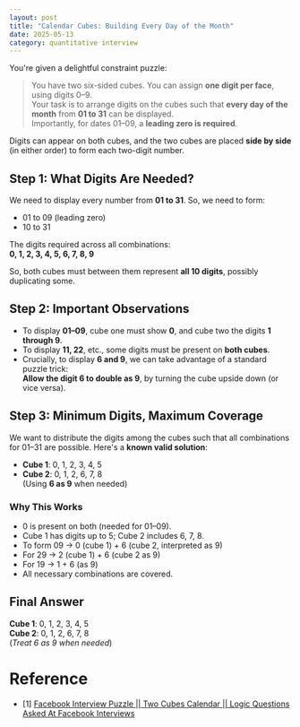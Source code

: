 ```yaml
---
layout: post
title: "Calendar Cubes: Building Every Day of the Month"
date: 2025-05-13
category: quantitative interview
---
```


You're given a delightful constraint puzzle:

> You have two six-sided cubes. You can assign **one digit per face**, using digits 0–9.  
> Your task is to arrange digits on the cubes such that **every day of the month** from **01 to 31** can be displayed.  
> Importantly, for dates 01–09, a **leading zero is required**.

Digits can appear on both cubes, and the two cubes are placed **side by side** (in either order) to form each two-digit number.

## Step 1: What Digits Are Needed?

We need to display every number from **01 to 31**. So, we need to form:

- 01 to 09 (leading zero)
- 10 to 31

The digits required across all combinations:  
**0, 1, 2, 3, 4, 5, 6, 7, 8, 9**

So, both cubes must between them represent **all 10 digits**, possibly duplicating some.

## Step 2: Important Observations

- To display **01–09**, cube one must show **0**, and cube two the digits **1 through 9**.
- To display **11, 22**, etc., some digits must be present on **both cubes**.
- Crucially, to display **6 and 9**, we can take advantage of a standard puzzle trick:  
  **Allow the digit 6 to double as 9**, by turning the cube upside down (or vice versa).

## Step 3: Minimum Digits, Maximum Coverage

We want to distribute the digits among the cubes such that all combinations for 01–31 are possible. Here's a **known valid solution**:

- **Cube 1**: 0, 1, 2, 3, 4, 5  
- **Cube 2**: 0, 1, 2, 6, 7, 8  
  (Using **6 as 9** when needed)

### Why This Works

- 0 is present on both (needed for 01–09).
- Cube 1 has digits up to 5; Cube 2 includes 6, 7, 8.
- To form 09 → 0 (cube 1) + 6 (cube 2, interpreted as 9)
- For 29 → 2 (cube 1) + 6 (cube 2 as 9)
- For 19 → 1 + 6 (as 9)
- All necessary combinations are covered.

## Final Answer

**Cube 1**: 0, 1, 2, 3, 4, 5  
**Cube 2**: 0, 1, 2, 6, 7, 8  
(*Treat 6 as 9 when needed*)

# Reference

* [1] [Facebook Interview Puzzle \|\| Two Cubes Calendar \|\| Logic Questions Asked At Facebook Interviews](https://www.youtube.com/watch?v=NoLAPLIiNIU)
